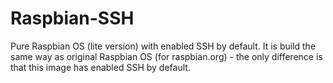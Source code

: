 # Raspbian-SSH
Pure Raspbian OS (lite version) with enabled SSH by default. 
It is build the same way as original Raspbian OS (for raspbian.org) - the only difference is that this image has enabled SSH by default.
